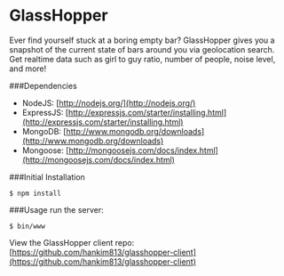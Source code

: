 GlassHopper
===========

Ever find yourself stuck at a boring empty bar? GlassHopper gives you a snapshot of the current state of bars around you via geolocation search. Get realtime data such as girl to guy ratio, number of people, noise level, and more!

###Dependencies
- NodeJS: [http://nodejs.org/](http://nodejs.org/)
- ExpressJS: [http://expressjs.com/starter/installing.html](http://expressjs.com/starter/installing.html)
- MongoDB: [http://www.mongodb.org/downloads](http://www.mongodb.org/downloads)
- Mongoose: [http://mongoosejs.com/docs/index.html](http://mongoosejs.com/docs/index.html)


###Initial Installation
```
$ npm install
```

###Usage
run the server:
```
$ bin/www
```

View the GlassHopper client repo: [https://github.com/hankim813/glasshopper-client](https://github.com/hankim813/glasshopper-client)
